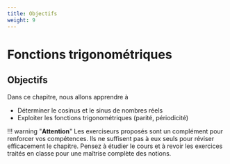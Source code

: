 ```yaml
---
title: Objectifs
weight: 9
---
```


# Fonctions trigonométriques

## Objectifs

Dans ce chapitre, nous allons apprendre à

* Déterminer le cosinus et le sinus de nombres réels
* Exploiter les fonctions trigonométriques (parité, périodicité)

!!! warning "**Attention**" 
    Les exerciseurs proposés sont un complément pour renforcer vos compétences. Ils ne suffisent pas à eux seuls pour réviser efficacement le chapitre. Pensez à étudier le cours et à revoir les exercices traités en classe pour une maîtrise complète des notions.